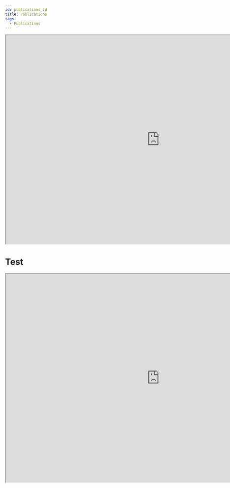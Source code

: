 ```yaml
---
id: publications_id
title: Publications
tags:
  - Publications
---
```



<iframe  width="1000" height="680" src="https://bibbase.org/show?bib=https%3A%2F%2Fbibbase.org%2Fzotero%2Fjuanjqo&folding=0&nocache=1&&group0=note&sort=-year&css=https://github.com/juanjqo/juanjqo.github.io/blob/main/my-website/files/bibbase.css"></iframe>

# Test

<iframe  width="1000" height="680" src="https://bibbase.org/show?bib=https%3A%2F%2Fgithub.com%2Fjuanjqo%2Fjuanjqo.github.io%2Fraw%2Fmain%2Fmy-website%2Ffiles%2FJuanQuiroz.bib&commas=true&folding=0&nocache=1&&group0=custom_type&sort=-year&css=https%3A%2F%2Fgithub.com%2Fjuanjqo%2Fjuanjqo.github.io%2Fraw%2Fmain%2Fmy-website%2Ffiles%2Fbibbase.ccs"></iframe>

